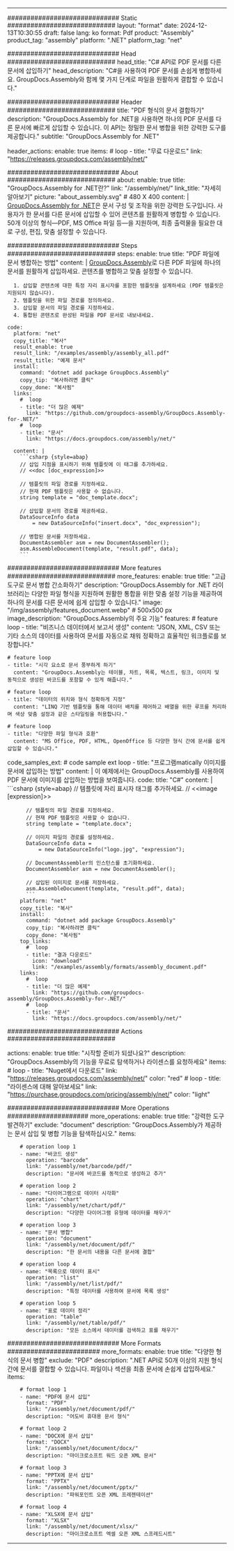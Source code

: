 



---
############################# Static ############################
layout: "format"
date:  2024-12-13T10:30:55
draft: false
lang: ko
format: Pdf
product: "Assembly"
product_tag: "assembly"
platform: ".NET"
platform_tag: "net"

############################# Head ############################
head_title: "C# API로 PDF 문서를 다른 문서에 삽입하기"
head_description: "C#을 사용하여 PDF 문서를 손쉽게 병합하세요. GroupDocs.Assembly와 함께 몇 가지 단계로 파일을 원활하게 결합할 수 있습니다."

############################# Header ############################
title: "PDF 형식의 문서 결합하기" 
description: "GroupDocs.Assembly for .NET을 사용하면 하나의 PDF 문서를 다른 문서에 빠르게 삽입할 수 있습니다. 이 API는 정밀한 문서 병합을 위한 강력한 도구를 제공합니다."
subtitle: "GroupDocs.Assembly for .NET" 

header_actions:
  enable: true
  items:
    #  loop
    - title: "무료 다운로드"
      link: "https://releases.groupdocs.com/assembly/net/"
      
############################# About ############################
about:
    enable: true
    title: "GroupDocs.Assembly for .NET란?"
    link: "/assembly/net/"
    link_title: "자세히 알아보기"
    picture: "about_assembly.svg" # 480 X 400
    content: |
       [GroupDocs.Assembly for .NET](/assembly/net/)은 문서 구성 및 조작을 위한 강력한 도구입니다. 사용자가 한 문서를 다른 문서에 삽입할 수 있어 콘텐츠를 원활하게 병합할 수 있습니다. 50개 이상의 형식—PDF, MS Office 파일 등—을 지원하며, 최종 출력물을 필요한 대로 구성, 편집, 맞춤 설정할 수 있습니다.

############################# Steps ############################
steps:
    enable: true
    title: "PDF 파일에 문서 병합하는 방법"
    content: |
      [GroupDocs.Assembly](/assembly/net/)로 다른 PDF 파일에 하나의 문서를 원활하게 삽입하세요. 콘텐츠를 병합하고 맞춤 설정할 수 있습니다.
      
      1. 삽입할 콘텐츠에 대한 특정 자리 표시자를 포함한 템플릿을 설계하세요 (PDF 템플릿은 지원되지 않습니다).
      2. 템플릿을 위한 파일 경로를 정의하세요.
      3. 삽입할 문서의 파일 경로를 지정하세요.
      4. 통합된 콘텐츠로 완성된 파일을 PDF 문서로 내보내세요.
   
    code:
      platform: "net"
      copy_title: "복사"
      result_enable: true
      result_link: "/examples/assembly/assembly_all.pdf"
      result_title: "예제 문서"
      install:
        command: "dotnet add package GroupDocs.Assembly"
        copy_tip: "복사하려면 클릭"
        copy_done: "복사됨"
      links:
        #  loop
        - title: "더 많은 예제"
          link: "https://github.com/groupdocs-assembly/GroupDocs.Assembly-for-.NET/"
        #  loop
        - title: "문서"
          link: "https://docs.groupdocs.com/assembly/net/"
          
      content: |
        ```csharp {style=abap}
        // 삽입 지점을 표시하기 위해 템플릿에 이 태그를 추가하세요.
        // <<doc [doc_expression]>>

        // 템플릿의 파일 경로를 지정하세요.
        // 현재 PDF 템플릿은 사용할 수 없습니다.
        string template = "doc_template.docx";

        // 삽입할 문서의 경로를 제공하세요.
        DataSourceInfo data 
            = new DataSourceInfo("insert.docx", "doc_expression");

        // 병합된 문서를 저장하세요.
        DocumentAssembler asm = new DocumentAssembler();
        asm.AssembleDocument(template, "result.pdf", data);
        ```            

############################# More features ############################
more_features:
  enable: true
  title: "고급 도구로 문서 병합 간소화하기"
  description: "GroupDocs.Assembly for .NET 라이브러리는 다양한 파일 형식을 지원하며 원활한 통합을 위한 맞춤 설정 기능을 제공하여 하나의 문서를 다른 문서에 쉽게 삽입할 수 있습니다."
  image: "/img/assembly/features_document.webp" # 500x500 px
  image_description: "GroupDocs.Assembly의 주요 기능"
  features:
    # feature loop
    - title: "비즈니스 데이터에서 보고서 생성"
      content: "JSON, XML, CSV 또는 기타 소스의 데이터를 사용하여 문서를 자동으로 채워 정확하고 효율적인 워크플로를 보장합니다."

    # feature loop
    - title: "시각 요소로 문서 풍부하게 하기"
      content: "GroupDocs.Assembly는 테이블, 차트, 목록, 텍스트, 링크, 이미지 및 동적으로 생성된 바코드를 포함할 수 있게 해줍니다."

    # feature loop
    - title: "데이터의 위치와 형식 정확하게 지정"
      content: "LINQ 기반 템플릿을 통해 데이터 배치를 제어하고 배열을 위한 루프를 처리하며 색상 맞춤 설정과 같은 스타일링을 허용합니다."

    # feature loop
    - title: "다양한 파일 형식과 호환"
      content: "MS Office, PDF, HTML, OpenOffice 등 다양한 형식 간에 문서를 쉽게 삽입할 수 있습니다."
      
  code_samples_ext:
    # code sample ext loop
    - title: "프로그램matically 이미지를 문서에 삽입하는 방법"
      content: |
        이 예제에서는 GroupDocs.Assembly를 사용하여 PDF 문서에 이미지를 삽입하는 방법을 보여줍니다.
      code:
        title: "C#"
        content: |
          ```csharp {style=abap}
          // 템플릿에 자리 표시자 태그를 추가하세요.
          // <<image [expression]>>

          // 템플릿의 파일 경로를 지정하세요.
          // 현재 PDF 템플릿은 사용할 수 없습니다.
          string template = "template.docx";

          // 이미지 파일의 경로를 설정하세요.
          DataSourceInfo data =
              = new DataSourceInfo("logo.jpg", "expression");

          // DocumentAssembler의 인스턴스를 초기화하세요.
          DocumentAssembler asm = new DocumentAssembler();

          // 삽입된 이미지로 문서를 저장하세요.
          asm.AssembleDocument(template, "result.pdf", data);
          ```
        platform: "net"
        copy_title: "복사"
        install:
          command: "dotnet add package GroupDocs.Assembly"
          copy_tip: "복사하려면 클릭"
          copy_done: "복사됨"
        top_links:
          #  loop
          - title: "결과 다운로드"
            icon: "download"
            link: "/examples/assembly/formats/assembly_document.pdf"
        links:
          #  loop
          - title: "더 많은 예제"
            link: "https://github.com/groupdocs-assembly/GroupDocs.Assembly-for-.NET/"
          #  loop
          - title: "문서"
            link: "https://docs.groupdocs.com/assembly/net/"
            

            


############################# Actions ############################

actions:
  enable: true
  title: "시작할 준비가 되셨나요?"
  description: "GroupDocs.Assembly의 기능을 무료로 탐색하거나 라이센스를 요청하세요"
  items:
    #  loop
    - title: "Nuget에서 다운로드"
      link: "https://releases.groupdocs.com/assembly/net/"
      color: "red"
        #  loop
    - title: "라이센스에 대해 알아보세요"
      link: "https://purchase.groupdocs.com/pricing/assembly/net/"
      color: "light"


############################# More Operations #####################
more_operations:
    enable: true
    title: "강력한 도구 발견하기"
    exclude: "document"
    description: "GroupDocs.Assembly가 제공하는 문서 삽입 및 병합 기능을 탐색하십시오."
    items: 
          
        # operation loop 1
        - name: "바코드 생성"
          operation: "barcode"
          link: "/assembly/net/barcode/pdf/"
          description: "문서에 바코드를 동적으로 생성하고 추가"

        # operation loop 2
        - name: "다이어그램으로 데이터 시각화"
          operation: "chart"
          link: "/assembly/net/chart/pdf/"
          description: "다양한 다이어그램 유형에 데이터를 채우기"

        # operation loop 3
        - name: "문서 병합"
          operation: "document"
          link: "/assembly/net/document/pdf/"
          description: "한 문서의 내용을 다른 문서에 결합"

        # operation loop 4
        - name: "목록으로 데이터 표시"
          operation: "list"
          link: "/assembly/net/list/pdf/"
          description: "특정 데이터를 사용하여 문서에 목록 생성"

        # operation loop 5
        - name: "표로 데이터 정리"
          operation: "table"
          link: "/assembly/net/table/pdf/"
          description: "모든 소스에서 데이터를 검색하고 표를 채우기"
         
          
############################# More Formats ########################
more_formats:
    enable: true
    title: "다양한 형식의 문서 병합"
    exclude: "PDF"
    description: ".NET API로 50개 이상의 지원 형식 간에 문서를 결합할 수 있습니다. 파일이나 섹션을 최종 문서에 손쉽게 삽입하세요."
    items: 
          
        # format loop 1
        - name: "PDF에 문서 삽입"
          format: "PDF"
          link: "/assembly/net/document/pdf/"
          description: "어도비 휴대용 문서 형식"
          
        # format loop 2
        - name: "DOCX에 문서 삽입"
          format: "DOCX"
          link: "/assembly/net/document/docx/"
          description: "마이크로소프트 워드 오픈 XML 문서"
          
        # format loop 3
        - name: "PPTX에 문서 삽입"
          format: "PPTX"
          link: "/assembly/net/document/pptx/"
          description: "파워포인트 오픈 XML 프레젠테이션"
          
        # format loop 4
        - name: "XLSX에 문서 삽입"
          format: "XLSX"
          link: "/assembly/net/document/xlsx/"
          description: "마이크로소프트 엑셀 오픈 XML 스프레드시트"


          

---